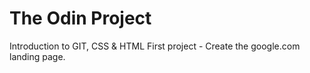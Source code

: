 # The Odin Project
Introduction to GIT, CSS & HTML
First project - Create the google.com landing page.
